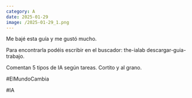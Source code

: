 ```yaml
--- 
category: A 
date: 2025-01-29 
image: /2025-01-29_1.png 
--- 
```


Me bajé esta guía y me gustó mucho. 

Para encontrarla podéis escribir en el buscador: the-ialab descargar-guia-trabajo.

Comentan 5 tipos de IA según tareas. Cortito y al grano. 

#ElMundoCambia

#IA